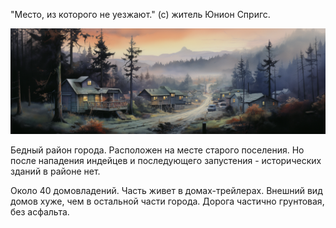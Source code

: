 "Место, из которого не уезжают." (с) житель Юнион Спригс.

<p align="center">
<img src='/imgs/landscapes/%D0%9D%D0%BE%D1%80%D0%B4%D0%B6%20%D0%92%D1%8D%D0%BB%D0%BB%D0%B8%202.png' width="800">
</p>

Бедный район города. Расположен на месте старого поселения.
Но после нападения индейцев и последующего запустения - исторических зданий в районе нет.

Около 40 домовладений. Часть живет в домах-трейлерах. Внешний вид домов хуже, чем в остальной части города. Дорога частично грунтовая, без асфальта.